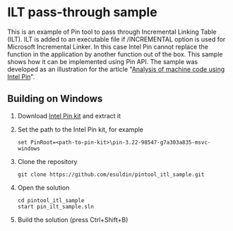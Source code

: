 ILT pass-through sample
===
This is an example of Pin tool to pass through Incremental Linking Table (ILT). ILT is added to an executable file if /INCREMENTAL option is used for Microsoft Incremental Linker. In this case Intel Pin cannot replace the function in the application by another function out of the box. This sample shows how it can be implemented using Pin API. The sample was developed as an illustration for the article "[Analysis of machine code using Intel Pin](https://habr.com/ru/post/666274/)".

Building on Windows
---
 1. Download [Intel Pin kit](https://www.intel.com/content/www/us/en/developer/articles/tool/pin-a-dynamic-binary-instrumentation-tool.html) and extract it
 2. Set the path to the Intel Pin kit, for example

        set PinRoot=<path-to-pin-kit>\pin-3.22-98547-g7a303a835-msvc-windows

 3. Clone the repository

        git clone https://github.com/esuldin/pintool_itl_sample.git

 4. Open the solution

        cd pintool_itl_sample
        start pin_ilt_sample.sln

 5. Build the solution (press Ctrl+Shift+B)

